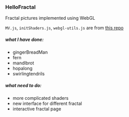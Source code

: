 ### HelloFractal
Fractal pictures implemented using WebGL

`MV.js`, `initShaders.js`, `webgl-utils.js` are from [this repo](https://github.com/esangel/WebGL)


##### what I have done:
- gingerBreadMan
- fern
- mandlbrot
- hopalong
- swirlingtendrils

##### what need to do:

- more complicated shaders
- new interface for different fractal
- interactive fractal page

